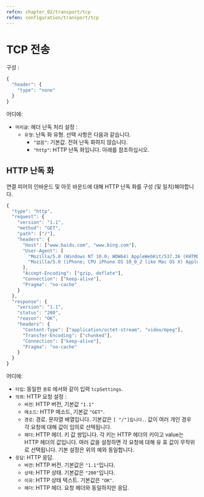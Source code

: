 ```yaml
---
refcn: chapter_02/transport/tcp
refen: configuration/transport/tcp
---
```

# TCP 전송

구성 :

```javascript
{
  "header": {
    "type": "none"
  }
}
```

어디에:

* `머리글`: 헤더 난독 처리 설정 : 
  * `유형`: 난독 화 유형. 선택 사항은 다음과 같습니다. 
    * `"없음"`: 기본값. 전혀 난독 화하지 않습니다.
    * `"http"`: HTTP 난독 화입니다. 아래를 참조하십시오.

## HTTP 난독 화

연결 피어의 인바운드 및 아웃 바운드에 대해 HTTP 난독 화를 구성 (및 일치)해야합니다.

```javascript
{
  "type": "http",
  "request": {
    "version": "1.1",
    "method": "GET",
    "path": ["/"],
    "headers": {
      "Host": ["www.baidu.com", "www.bing.com"],
      "User-Agent": [
        "Mozilla/5.0 (Windows NT 10.0; WOW64) AppleWebKit/537.36 (KHTML, like Gecko) Chrome/53.0.2785.143 Safari/537.36",
        "Mozilla/5.0 (iPhone; CPU iPhone OS 10_0_2 like Mac OS X) AppleWebKit/601.1 (KHTML, like Gecko) CriOS/53.0.2785.109 Mobile/14A456 Safari/601.1.46"
      ],
      "Accept-Encoding": ["gzip, deflate"],
      "Connection": ["keep-alive"],
      "Pragma": "no-cache"
    }
  },
  "response": {
    "version": "1.1",
    "status": "200",
    "reason": "OK",
    "headers": {
      "Content-Type": ["application/octet-stream", "video/mpeg"],
      "Transfer-Encoding": ["chunked"],
      "Connection": ["keep-alive"],
      "Pragma": "no-cache"
    }
  }
}
```

어디에:

* `타입`: 동일한 `종류` 에서와 같이 입력 `tcpSettings`.
* `의뢰`: HTTP 요청 설정 : 
  * `버전`: HTTP 버전, 기본값 `"1.1"`
  * `메소드`: HTTP 메소드, 기본값 `"GET"`.
  * `경로`: 경로. 문자열 배열입니다. 기본값은 `[ "/"]입니다.`. 값이 여러 개인 경우 각 요청에 대해 값이 임의로 선택됩니다.
  * `헤더`: HTTP 헤더. 키 값 쌍입니다. 각 키는 HTTP 헤더의 키이고 value는 HTTP 헤더의 값입니다. 여러 값을 설정하면 각 요청에 대해 유 효 값이 무작위로 선택됩니다. 기본 설정은 위의 예와 동일합니다.
* `응답`: HTTP 응답. 
  * `버전`: HTTP 버전. 기본값은 `"1.1"`입니다.
  * `상태`: HTTP 상태. 기본값은 `"200"`입니다.
  * `이유`: HTTP 상태 텍스트. 기본값은 `"OK"`.
  * `헤더`: HTTP 헤더. 요청 헤더와 동일하지만 응답.